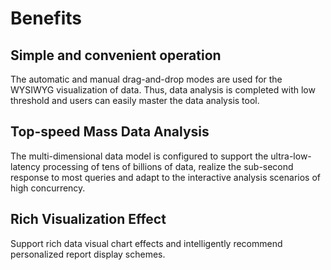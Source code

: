 # Benefits

## Simple and convenient operation

The automatic and manual drag-and-drop modes are used for the WYSIWYG visualization of data. Thus, data analysis is completed with low threshold and users can easily master the data analysis tool.

## Top-speed Mass Data Analysis

The multi-dimensional data model is configured to support the ultra-low-latency processing of tens of billions of data, realize the sub-second response to most queries and adapt to the interactive analysis scenarios of high concurrency.

## Rich Visualization Effect
Support rich data visual chart effects and intelligently recommend personalized report display schemes.
